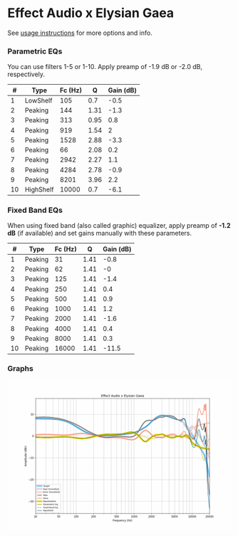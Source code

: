 # Effect Audio x Elysian Gaea
See [usage instructions](https://github.com/jaakkopasanen/AutoEq#usage) for more options and info.

### Parametric EQs
You can use filters 1-5 or 1-10. Apply preamp of -1.9 dB or -2.0 dB, respectively.

|   # | Type      |   Fc (Hz) |    Q |   Gain (dB) |
|-----|-----------|-----------|------|-------------|
|   1 | LowShelf  |       105 | 0.7  |        -0.5 |
|   2 | Peaking   |       144 | 1.31 |        -1.3 |
|   3 | Peaking   |       313 | 0.95 |         0.8 |
|   4 | Peaking   |       919 | 1.54 |         2   |
|   5 | Peaking   |      1528 | 2.88 |        -3.3 |
|   6 | Peaking   |        66 | 2.08 |         0.2 |
|   7 | Peaking   |      2942 | 2.27 |         1.1 |
|   8 | Peaking   |      4284 | 2.78 |        -0.9 |
|   9 | Peaking   |      8201 | 3.96 |         2.2 |
|  10 | HighShelf |     10000 | 0.7  |        -6.1 |

### Fixed Band EQs
When using fixed band (also called graphic) equalizer, apply preamp of **-1.2 dB** (if available) and set gains manually with these parameters.

|   # | Type    |   Fc (Hz) |    Q |   Gain (dB) |
|-----|---------|-----------|------|-------------|
|   1 | Peaking |        31 | 1.41 |        -0.8 |
|   2 | Peaking |        62 | 1.41 |        -0   |
|   3 | Peaking |       125 | 1.41 |        -1.4 |
|   4 | Peaking |       250 | 1.41 |         0.4 |
|   5 | Peaking |       500 | 1.41 |         0.9 |
|   6 | Peaking |      1000 | 1.41 |         1.2 |
|   7 | Peaking |      2000 | 1.41 |        -1.6 |
|   8 | Peaking |      4000 | 1.41 |         0.4 |
|   9 | Peaking |      8000 | 1.41 |         0.3 |
|  10 | Peaking |     16000 | 1.41 |       -11.5 |

### Graphs
![](./Effect%20Audio%20x%20Elysian%20Gaea.png)
